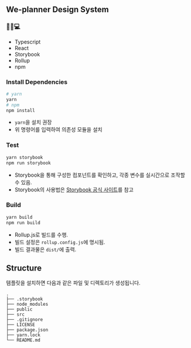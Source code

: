 ## We-planner Design System

### 👩‍💻💻

- Typescript
- React
- Storybook
- Rollup
- npm

### Install Dependencies

```bash
# yarn
yarn
# npm
npm install
```

- `yarn`을 설치 권장
- 위 명령어를 입력하여 의존성 모듈을 설치

### Test

```bash
yarn storybook
npm run storybook
```

- Storybook을 통해 구성한 컴포넌트를 확인하고, 각종 변수를 실시간으로 조작할 수 있음.
- Storybook의 사용법은 [Storybook 공식 사이트](https://storybook.js.org/tutorials/intro-to-storybook/react/ko/get-started/)를 참고

### Build

```bash
yarn build
npm run build
```

- Rollup.js로 빌드를 수행.
- 빌드 설정은 `rollup.config.js`에 명시됨.
- 빌드 결과물은 `dist/`에 출력.

## Structure

템플릿을 설치하면 다음과 같은 파일 및 디렉토리가 생성됩니다.

    .
    ├── .storybook
    ├── node_modules
    ├── public
    ├── src
    ├── .gitignore
    ├── LICENSE
    ├── package.json
    ├── yarn.lock
    └── README.md
